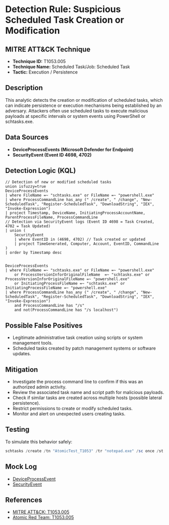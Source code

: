 # Detection Rule: Suspicious Scheduled Task Creation or Modification

## MITRE ATT&CK Technique

* **Technique ID:** T1053.005
* **Technique Name:** Scheduled Task/Job: Scheduled Task
* **Tactic:** Execution / Persistence

## Description

This analytic detects the creation or modification of scheduled tasks, which can indicate persistence or execution mechanisms being established by an adversary. Attackers often use scheduled tasks to execute malicious payloads at specific intervals or system events using PowerShell or schtasks.exe.
## Data Sources

* **DeviceProcessEvents (Microsoft Defender for Endpoint)**
* **SecurityEvent (Event ID 4698, 4702)**

## Detection Logic (KQL)

```kql
// Detection of new or modified scheduled tasks
union isfuzzy=true
DeviceProcessEvents
| where FileName =~ "schtasks.exe" or FileName =~ "powershell.exe"
| where ProcessCommandLine has_any (" /create", " /change", "New-ScheduledTask", "Register-ScheduledTask", "DownloadString", "IEX", "Invoke-Expression")
| project Timestamp, DeviceName, InitiatingProcessAccountName, ParentProcessFileName, ProcessCommandLine
// Detection via SecurityEvent logs (Event ID 4698 = Task Created, 4702 = Task Updated)
| union (
    SecurityEvent
    | where EventID in (4698, 4702) // Task created or updated
    | project TimeGenerated, Computer, Account, EventID, CommandLine
)
| order by Timestamp desc


DeviceProcessEvents
| where FileName =~ "schtasks.exe" or FileName =~ "powershell.exe" 
	or ProcessVersionInforOriginalFileName  =~ "schtasks.exe" or ProcessVersionInforOriginalFileName =~ "powershell.exe"
	or InitiatingProcessFileName =~ "schtasks.exe" or InitiatingProcessFileName =~ "powershell.exe" 
| where ProcessCommandLine has_any (" /create", " /change", "New-ScheduledTask", "Register-ScheduledTask", "DownloadString", "IEX", "Invoke-Expression")
	and ProcessCommandLine has "/s"
	and not(ProcessCommandLine has "/s localhost")
```

## Possible False Positives

* Legitimate administrative task creation using scripts or system management tools.
* Scheduled tasks created by patch management systems or software updates.

## Mitigation

* Investigate the process command line to confirm if this was an authorized admin activity.
* Review the associated task name and script path for malicious payloads.
* Check if similar tasks are created across multiple hosts (possible lateral persistence).
* Restrict permissions to create or modify scheduled tasks.
* Monitor and alert on unexpected users creating tasks.

## Testing

To simulate this behavior safely:

```powershell
schtasks /create /tn "AtomicTest_T1053" /tr "notepad.exe" /sc once /st 00:10
```
## Mock Log
* [DeviceProcessEvent](https://github.com/RakeshPrasad21/Rakesh-Prasad/blob/main/Demo/DeviceProcessEvents_T1053_005_mock.csv)
* [SecurityEvent](https://github.com/RakeshPrasad21/Rakesh-Prasad/blob/main/Demo/ScheduledTaskEvents_T1053_005_mock.csv)

## References

* [MITRE ATT&CK: T1053.005](https://attack.mitre.org/techniques/T1053/005/)
* [Atomic Red Team: T1053.005](https://github.com/redcanaryco/atomic-red-team/blob/master/atomics/T1053.005/T1053.005.md)
